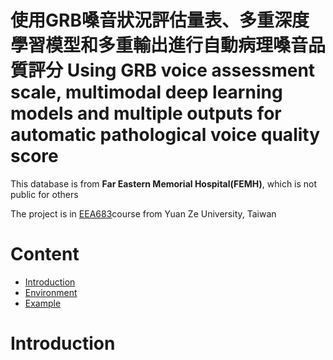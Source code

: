 # 使用GRB嗓音狀況評估量表、多重深度學習模型和多重輸出進行自動病理嗓音品質評分 Using GRB voice assessment scale, multimodal deep learning models and multiple outputs for automatic pathological voice quality score


This database is from <b>Far Eastern Memorial Hospital(FEMH)</b>, which is not public for others

The project is in [EEA683](https://portal.yzu.edu.tw/cosSelect/Cos_Plan_En.aspx?y=108&s=2&id=EEA683&c=A)course from Yuan Ze University, Taiwan

# Content

  * [Introduction](#Introduction)
  * [Environment](#Environment)
  * [Example](#Example)
  
# Introduction
